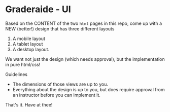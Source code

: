 # Graderaide - UI

Based on the CONTENT of the two `html` pages in this repo, come up with a NEW (better!) design that has three different layouts

1. A mobile layout
2. A tablet layout
3. A desktop layout.

We want not just the design (which needs approval), but the implementation in pure html/css!


Guidelines

* The dimensions of those views are up to you.
* Everything about the design is up to you, but does require approval from an instructor before you can implement it.


That's it. Have at thee!
